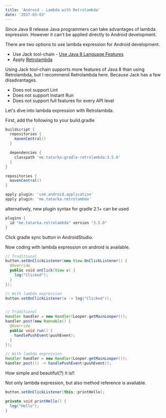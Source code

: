 ```yaml
---
title: 'Android - Lambda with Retrolambda'
date: '2017-03-03'
---
```


Since Java 8 release Java programmers can take advantages of lambda expression. However it can't be applied directly to Android development.

There are two options to use lambda expression for Android development.

- Use Jack tool-chain - [Use Java 8 Language Features](https://developer.android.com/guide/platform/j8-jack.html)
- Apply [Retrolambda](https://github.com/orfjackal/retrolambda)

Using Jack tool-chain supports more features of Java 8 than using Retrolambda, but I recommend Retrolambda here. Because Jack has a few disadvantages.

- Does not support Lint
- Does not support Instant Run
- Does not support full features for every API level

Let's dive into lambda expression with Retrolambda.

First, add the following to your build.gradle

```groovy
buildscript {
  repositories {
    mavenCentral()
  }

  dependencies {
    classpath 'me.tatarka:gradle-retrolambda:3.5.0'
  }
}

repositories {
  mavenCentral()
}

apply plugin: 'com.android.application'
apply plugin: 'me.tatarka.retrolambda'
```

alternatively, new plugin syntax for gradle 2.1+ can be used

```groovy
plugins {
  id "me.tatarka.retrolambda" version "3.5.0"
}
```

Click gradle sync button in AndroidStudio.

Now coding with lambda expression on android is available.

```java
// Traditional
button.setOnClickListener(new View.OnClickListener() {
  @Override
  public void onClick(View v) {
    log("Clicked");
  }
});

// With lambda expression
button.setOnClickListener(v -> log("Clicked"));


// Traditional
Handler handler = new Handler(Looper.getMainLooper());
handler.post(new Runnable() {
  @Override
  public void run() {
    handlePushEvent(pushEvent);
  }
});

// With lambda expression
Handler handler = new Handler(Looper.getMainLooper());
handler.post(() -> handlePushEvent(pushEvent));
```

How simple and beautiful(?) it is!!

Not only lambda expression, but also method reference is available.

```java
button.setOnClickListener(this::printHello);

private void printHello() {
  log("Hello");
}
```
